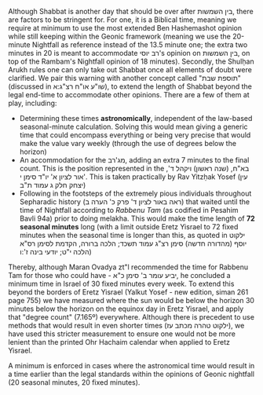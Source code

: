 Although Shabbat is another day that should be over after בין השמשות, there are factors to be stringent for. For one, it is a Biblical time, meaning we require at minimum to use the most extended Ben Hashemashot opinion while still keeping within the Geonic framework (meaning we use the 20-minute Nightfall as reference instead of the 13.5 minute one; the extra two minutes in 20 is meant to accommodate רב יוסי's opinion on בין השמשות, on top of the Rambam's Nightfall opinion of 18 minutes). Secondly, the Shulḥan Arukh rules one can only take out Shabbat once all elements of doubt were clarified. We pair this warning with another concept called "תוספת שבת" (discussed in שו"ע או"ח רצ"ג:א), to extend the length of Shabbat beyond the legal end-time to accommodate other opinions. There are a few of them at play, including:

- Determining these times **astronomically**, independent of the law-based seasonal-minute calculation. Solving this would mean giving a generic time that could encompass everything or being very precise that would make the value vary weekly (through the use of degrees below the horizon)
- An accommodation for the מג'רב, adding an extra 7 minutes to the final count. This is the position represented in the בא"ח, (שנה ראשון) ויקהל ד', אור לציון א' יו"ד סימן י'. This is taken practically by Rav Yitzḥak Yosef (עין יצחק חלק ג עמוד ת"ב)
- Following in the footsteps of the extremely pious individuals throughout Sepharadic history (ראה באור לציון ד' פרק כ' הערה ב) that waited until the time of Nightfall according to _Rabbenu Tam_ (as codified in Pesahim Bavli 94a) prior to doing melakha. This would make the time length of **72 seasonal minutes** long (with a limit outside Eretz Yisrael to 72 fixed minutes when the seasonal time is longer than this, as quoted in ילקוט יוסף (מהדורה חדשה) סימן רצ"ג עמוד תשכד; הלכה ברורה, הקדמת לסימן רס"א הלכה י"ט; יודעי בינה ז':ו)

Thereby, although Maran Ovadya zt"l recommended the time for Rabbenu Tam for those who could have - יביע עומר ב' סימן כ"א, he concluded a minimum time in Israel of 30 fixed minutes every week. To extend this beyond the borders of Eretz Yisrael (Yalkut Yosef - new edition, siman 261 page 755) we have measured where the sun would be below the horizon 30 minutes below the horizon on the equinox day in Eretz Yisrael, and apply that "degree count" (7.165º) everywhere. Although there is precedent to use methods that would result in even shorter times (ילקוט טהרה מכתב עז), we have used this stricter measurement to ensure one would not be more lenient than the printed Ohr Hachaim calendar when applied to Eretz Yisrael.

A minimum is enforced in cases where the astronomical time would result in a time earlier than the legal standards within the opinions of Geonic nightfall (20 seasonal minutes, 20 fixed minutes).